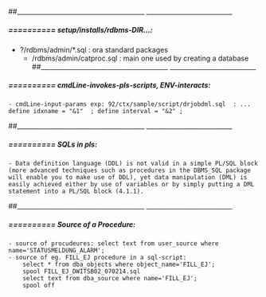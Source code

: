 ##________________________________________  ___________________________


#####  ==========  setup/installs/rdbms-DIR...:
- ?/rdbms/admin/*.sql : ora standard packages
	- /rdbms/admin/catproc.sql  : main one used by creating a database
##________________________________________  ___________________________


#####  ==========  cmdLine-invokes-pls-scripts, ENV-interacts:
	- cmdLine-input-params exp: 92/ctx/sample/script/drjobdml.sql  : ... define idxname = "&1"  ; define interval = "&2" ;
##________________________________________  ___________________________


#####  ==========  SQLs in pls:
	- Data definition language (DDL) is not valid in a simple PL/SQL block (more advanced techniques such as procedures in the DBMS_SQL package will enable you to make use of DDL), yet data manipulation (DML) is easily achieved either by use of variables or by simply putting a DML statement into a PL/SQL block (4.1.1).
##________________________________________  ___________________________


#####  ==========  Source of a Procedure:
	- source of procudeures: select text from user_source where name='STATUSMELDUNG_ALARM';
	- source of eg. FILL_EJ procedure in a sql-script:
		select * from dba_objects where object_name='FILL_EJ';
		spool FILL_EJ_DWITSB02_070214.sql
		select text from dba_source where name='FILL_EJ';
		spool off
